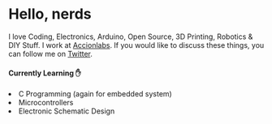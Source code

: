 # Hello, nerds

I love Coding, Electronics, Arduino, Open Source, 3D Printing, Robotics & DIY Stuff. I work at [Accionlabs](https://www.accionlabs.com/). If you would like to discuss these things, you can follow me on [Twitter](https://twitter.com/iamsamratsaha).

#### Currently Learning :raised_hand:
<li>C Programming (again for embedded system)</li>
<li>Microcontrollers</li>
<li>Electronic Schematic Design</li>
